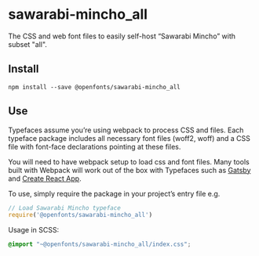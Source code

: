 
# sawarabi-mincho_all

The CSS and web font files to easily self-host “Sawarabi Mincho” with subset "all".

## Install

`npm install --save @openfonts/sawarabi-mincho_all`

## Use

Typefaces assume you’re using webpack to process CSS and files. Each typeface
package includes all necessary font files (woff2, woff) and a CSS file with
font-face declarations pointing at these files.

You will need to have webpack setup to load css and font files. Many tools built
with Webpack will work out of the box with Typefaces such as [Gatsby](https://github.com/gatsbyjs/gatsby)
and [Create React App](https://github.com/facebookincubator/create-react-app).

To use, simply require the package in your project’s entry file e.g.

```javascript
// Load Sawarabi Mincho typeface
require('@openfonts/sawarabi-mincho_all')
```

Usage in SCSS:
```scss
@import "~@openfonts/sawarabi-mincho_all/index.css";
```
